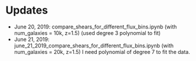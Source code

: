 # Updates
- June 20, 2019: compare_shears_for_different_flux_bins.ipynb (with num_galaxies = 10k, z=1.5) (used degree 3 polynomial to fit)
- June 21, 2019: june_21_2019_compare_shears_for_different_flux_bins.ipynb  (with num_galaxies = 20k, z=1.5) I need polynomial of degree 7
  to fit the data.
